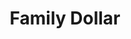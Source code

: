---
title: "Family Dollar"
url: /greenville/family-dollar-old-buncombe-road/
shop: variety store
---